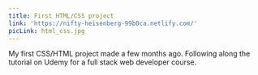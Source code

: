 ```yaml
---
title: First HTML/CSS project
link: 'https://nifty-heisenberg-99b0ca.netlify.com/'
picLink: html_css.jpg
---
```

My first CSS/HTML project made a few months ago. Following along the tutorial on Udemy for a full stack web developer course.
